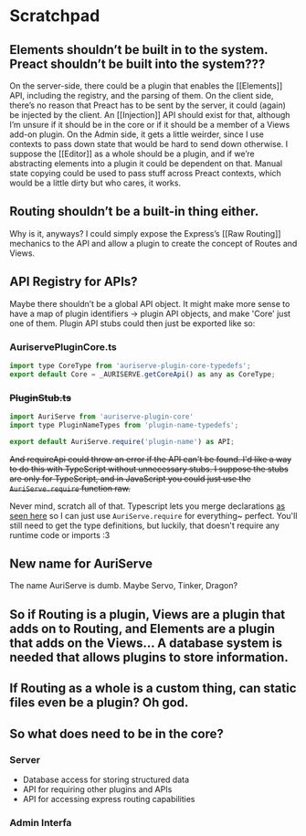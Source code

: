 # Scratchpad

## Elements shouldn’t be built in to the system. Preact shouldn’t be built into the system???

On the server-side, there could be a plugin that enables the [[Elements]] API, including the registry, and the parsing of them. On the client side, there’s no reason that Preact has to be sent by the server, it could (again) be injected by the client. An [[Injection]] API should exist for that, although I’m unsure if it should be in the core or if it should be a member of a Views add-on plugin. On the Admin side, it gets a little weirder, since I use contexts to pass down state that would be hard to send down otherwise. I suppose the [[Editor]] as a whole should be a plugin, and if we’re abstracting elements into a plugin it could be dependent on that. Manual state copying could be used to pass stuff across Preact contexts, which would be a little dirty but who cares, it works.

## Routing shouldn’t be a built-in thing either.

Why is it, anyways? I could simply expose the Express’s [[Raw Routing]] mechanics to the API and allow a plugin to create the concept of Routes and Views.

## API Registry for APIs?

Maybe there shouldn’t be a global API object. It might make more sense to have a map of plugin identifiers → plugin API objects, and make 'Core' just one of them. Plugin API stubs could then just be exported like so:

### AuriservePluginCore.ts
```javascript
import type CoreType from 'auriserve-plugin-core-typedefs';
export default Core = _AURISERVE.getCoreApi() as any as CoreType;
```

### ~~PluginStub.ts~~
```javascript
import AuriServe from 'auriserve-plugin-core'
import type PluginNameTypes from 'plugin-name-typedefs';

export default AuriServe.require('plugin-name') as API;
```

~~And requireApi could throw an error if the API can't be found.
I'd like a way to do this with TypeScript without unnecessary stubs. I suppose the stubs are only for TypeScript, and in JavaScript you could just use the `AuriServe.require` function raw.~~

Never mind, scratch all of that. Typescript lets you merge declarations [as seen here](https://www.typescriptlang.org/docs/handbook/declaration-merging.html#:~:text=be%20the%20following%3A-,interface%20Document%20%7B,%7D,-Merging%20Namespaces) so I can just use `AuriServe.require` for everything~ perfect. You'll still need to get the type definitions, but luckily, that doesn't require any runtime code or imports :3

## New name for AuriServe

The name AuriServe is dumb. Maybe Servo, Tinker, Dragon?

## So if Routing is a plugin, Views are a plugin that adds on to Routing, and Elements are a plugin that adds on the Views… A database system is needed that allows plugins to store information.

## If Routing as a whole is a custom thing, can static files even be a plugin? Oh god.

## So what does need to be in the core?

### Server

- Database access for storing structured data
- API for requiring other plugins and APIs
- API for accessing express routing capabilities

### Admin Interfa
